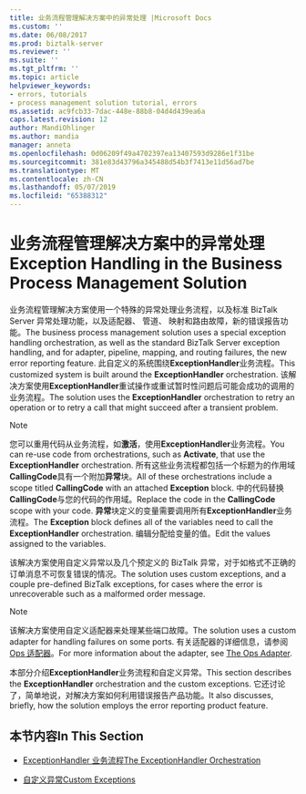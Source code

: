 ```yaml
---
title: 业务流程管理解决方案中的异常处理 |Microsoft Docs
ms.custom: ''
ms.date: 06/08/2017
ms.prod: biztalk-server
ms.reviewer: ''
ms.suite: ''
ms.tgt_pltfrm: ''
ms.topic: article
helpviewer_keywords:
- errors, tutorials
- process management solution tutorial, errors
ms.assetid: ac9fcb33-7dac-448e-88b8-04d4d439ea6a
caps.latest.revision: 12
author: MandiOhlinger
ms.author: mandia
manager: anneta
ms.openlocfilehash: 0d06209f49a4702397ea13407593d9286e1f31be
ms.sourcegitcommit: 381e83d43796a345488d54b3f7413e11d56ad7be
ms.translationtype: MT
ms.contentlocale: zh-CN
ms.lasthandoff: 05/07/2019
ms.locfileid: "65388312"
---
```

# <a name="exception-handling-in-the-business-process-management-solution"></a><span data-ttu-id="f3d9b-102">业务流程管理解决方案中的异常处理</span><span class="sxs-lookup"><span data-stu-id="f3d9b-102">Exception Handling in the Business Process Management Solution</span></span>
<span data-ttu-id="f3d9b-103">业务流程管理解决方案使用一个特殊的异常处理业务流程，以及标准 BizTalk Server 异常处理功能，以及适配器、 管道、 映射和路由故障，新的错误报告功能。</span><span class="sxs-lookup"><span data-stu-id="f3d9b-103">The business process management solution uses a special exception handling orchestration, as well as the standard BizTalk Server exception handling, and for adapter, pipeline, mapping, and routing failures, the new error reporting feature.</span></span> <span data-ttu-id="f3d9b-104">此自定义的系统围绕**ExceptionHandler**业务流程。</span><span class="sxs-lookup"><span data-stu-id="f3d9b-104">This customized system is built around the **ExceptionHandler** orchestration.</span></span> <span data-ttu-id="f3d9b-105">该解决方案使用**ExceptionHandler**重试操作或重试暂时性问题后可能会成功的调用的业务流程。</span><span class="sxs-lookup"><span data-stu-id="f3d9b-105">The solution uses the **ExceptionHandler** orchestration to retry an operation or to retry a call that might succeed after a transient problem.</span></span>  
  
> [!NOTE]
>  <span data-ttu-id="f3d9b-106">您可以重用代码从业务流程，如**激活**，使用**ExceptionHandler**业务流程。</span><span class="sxs-lookup"><span data-stu-id="f3d9b-106">You can re-use code from orchestrations, such as **Activate**, that use the **ExceptionHandler** orchestration.</span></span> <span data-ttu-id="f3d9b-107">所有这些业务流程都包括一个标题为的作用域**CallingCode**具有一个附加**异常**块。</span><span class="sxs-lookup"><span data-stu-id="f3d9b-107">All of these orchestrations include a scope titled **CallingCode** with an attached **Exception** block.</span></span> <span data-ttu-id="f3d9b-108">中的代码替换**CallingCode**与您的代码的作用域。</span><span class="sxs-lookup"><span data-stu-id="f3d9b-108">Replace the code in the **CallingCode** scope with your code.</span></span> <span data-ttu-id="f3d9b-109">**异常**块定义的变量需要调用所有**ExceptionHandler**业务流程。</span><span class="sxs-lookup"><span data-stu-id="f3d9b-109">The **Exception** block defines all of the variables need to call the **ExceptionHandler** orchestration.</span></span> <span data-ttu-id="f3d9b-110">编辑分配给变量的值。</span><span class="sxs-lookup"><span data-stu-id="f3d9b-110">Edit the values assigned to the variables.</span></span>  
  
 <span data-ttu-id="f3d9b-111">该解决方案使用自定义异常以及几个预定义的 BizTalk 异常，对于如格式不正确的订单消息不可恢复错误的情况。</span><span class="sxs-lookup"><span data-stu-id="f3d9b-111">The solution uses custom exceptions, and a couple pre-defined BizTalk exceptions, for cases where the error is unrecoverable such as a malformed order message.</span></span>  
  
> [!NOTE]
>  <span data-ttu-id="f3d9b-112">该解决方案使用自定义适配器来处理某些端口故障。</span><span class="sxs-lookup"><span data-stu-id="f3d9b-112">The solution uses a custom adapter for handling failures on some ports.</span></span> <span data-ttu-id="f3d9b-113">有关适配器的详细信息，请参阅[Ops 适配器](../core/the-ops-adapter.md)。</span><span class="sxs-lookup"><span data-stu-id="f3d9b-113">For more information about the adapter, see [The Ops Adapter](../core/the-ops-adapter.md).</span></span>  
  
 <span data-ttu-id="f3d9b-114">本部分介绍**ExceptionHandler**业务流程和自定义异常。</span><span class="sxs-lookup"><span data-stu-id="f3d9b-114">This section describes the **ExceptionHandler** orchestration and the custom exceptions.</span></span> <span data-ttu-id="f3d9b-115">它还讨论了，简单地说，对解决方案如何利用错误报告产品功能。</span><span class="sxs-lookup"><span data-stu-id="f3d9b-115">It also discusses, briefly, how the solution employs the error reporting product feature.</span></span>  
  
## <a name="in-this-section"></a><span data-ttu-id="f3d9b-116">本节内容</span><span class="sxs-lookup"><span data-stu-id="f3d9b-116">In This Section</span></span>  
  
-   [<span data-ttu-id="f3d9b-117">ExceptionHandler 业务流程</span><span class="sxs-lookup"><span data-stu-id="f3d9b-117">The ExceptionHandler Orchestration</span></span>](../core/the-exceptionhandler-orchestration.md)  
  
-   [<span data-ttu-id="f3d9b-118">自定义异常</span><span class="sxs-lookup"><span data-stu-id="f3d9b-118">Custom Exceptions</span></span>](../core/custom-exceptions.md)
